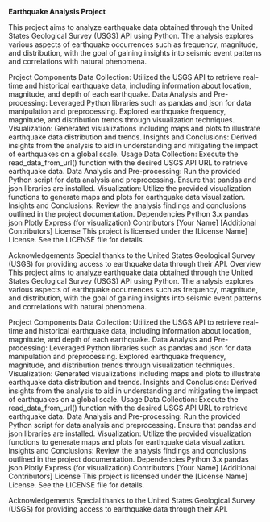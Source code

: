 
**Earthquake Analysis Project**

This project aims to analyze earthquake data obtained through the United States Geological Survey (USGS) API using Python. The analysis explores various aspects of earthquake occurrences such as frequency, magnitude, and distribution, with the goal of gaining insights into seismic event patterns and correlations with natural phenomena.

Project Components
Data Collection: Utilized the USGS API to retrieve real-time and historical earthquake data, including information about location, magnitude, and depth of each earthquake.
Data Analysis and Pre-processing: Leveraged Python libraries such as pandas and json for data manipulation and preprocessing. Explored earthquake frequency, magnitude, and distribution trends through visualization techniques.
Visualization: Generated visualizations including maps and plots to illustrate earthquake data distribution and trends.
Insights and Conclusions: Derived insights from the analysis to aid in understanding and mitigating the impact of earthquakes on a global scale.
Usage
Data Collection: Execute the read_data_from_url() function with the desired USGS API URL to retrieve earthquake data.
Data Analysis and Pre-processing: Run the provided Python script for data analysis and preprocessing. Ensure that pandas and json libraries are installed.
Visualization: Utilize the provided visualization functions to generate maps and plots for earthquake data visualization.
Insights and Conclusions: Review the analysis findings and conclusions outlined in the project documentation.
Dependencies
Python 3.x
pandas
json
Plotly Express (for visualization)
Contributors
[Your Name]
[Additional Contributors]
License
This project is licensed under the [License Name] License. See the LICENSE file for details.

Acknowledgements
Special thanks to the United States Geological Survey (USGS) for providing access to earthquake data through their API.
Overview
This project aims to analyze earthquake data obtained through the United States Geological Survey (USGS) API using Python. The analysis explores various aspects of earthquake occurrences such as frequency, magnitude, and distribution, with the goal of gaining insights into seismic event patterns and correlations with natural phenomena.

Project Components
Data Collection: Utilized the USGS API to retrieve real-time and historical earthquake data, including information about location, magnitude, and depth of each earthquake.
Data Analysis and Pre-processing: Leveraged Python libraries such as pandas and json for data manipulation and preprocessing. Explored earthquake frequency, magnitude, and distribution trends through visualization techniques.
Visualization: Generated visualizations including maps and plots to illustrate earthquake data distribution and trends.
Insights and Conclusions: Derived insights from the analysis to aid in understanding and mitigating the impact of earthquakes on a global scale.
Usage
Data Collection: Execute the read_data_from_url() function with the desired USGS API URL to retrieve earthquake data.
Data Analysis and Pre-processing: Run the provided Python script for data analysis and preprocessing. Ensure that pandas and json libraries are installed.
Visualization: Utilize the provided visualization functions to generate maps and plots for earthquake data visualization.
Insights and Conclusions: Review the analysis findings and conclusions outlined in the project documentation.
Dependencies
Python 3.x
pandas
json
Plotly Express (for visualization)
Contributors
[Your Name]
[Additional Contributors]
License
This project is licensed under the [License Name] License. See the LICENSE file for details.

Acknowledgements
Special thanks to the United States Geological Survey (USGS) for providing access to earthquake data through their API.

